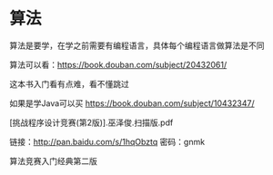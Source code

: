 # 算法

算法是要学，在学之前需要有编程语言，具体每个编程语言做算法是不同

算法可以看：https://book.douban.com/subject/20432061/

这本书入门看有点难，看不懂跳过

如果是学Java可以买 https://book.douban.com/subject/10432347/

[挑战程序设计竞赛(第2版)].巫泽俊.扫描版.pdf

链接：http://pan.baidu.com/s/1hqObztq 密码：gnmk

算法竞赛入门经典第二版
